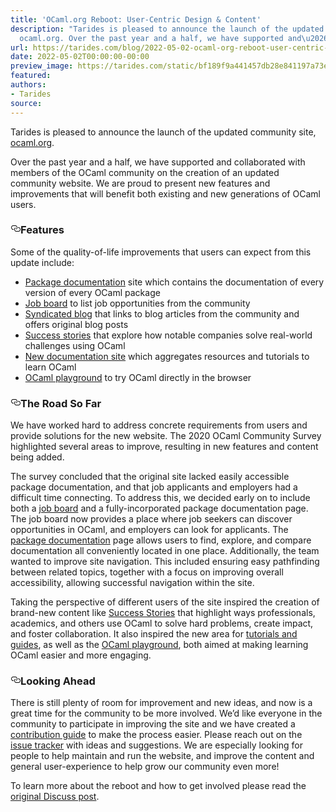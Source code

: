 ```yaml
---
title: 'OCaml.org Reboot: User-Centric Design & Content'
description: "Tarides is pleased to announce the launch of the updated community site,
  ocaml.org. Over the past year and a half, we have supported and\u2026"
url: https://tarides.com/blog/2022-05-02-ocaml-org-reboot-user-centric-design-content
date: 2022-05-02T00:00:00-00:00
preview_image: https://tarides.com/static/bf189f9a441457db28e841197a73e7c5/24883/camel_V3.jpg
featured:
authors:
- Tarides
source:
---
```


<p>Tarides is pleased to announce the launch of the updated community site, <a href="https://ocaml.org/">ocaml.org</a>.</p>
<p>Over the past year and a half, we have supported and collaborated with members of the OCaml community on the creation of an updated community website. We are proud to present new features and improvements that will benefit both existing and new generations of OCaml users.</p>
<h3 style="position:relative;"><a href="https://tarides.com/feed.xml#features" aria-label="features permalink" class="anchor before"><svg aria-hidden="true" focusable="false" height="16" version="1.1" viewbox="0 0 16 16" width="16"><path fill-rule="evenodd" d="M4 9h1v1H4c-1.5 0-3-1.69-3-3.5S2.55 3 4 3h4c1.45 0 3 1.69 3 3.5 0 1.41-.91 2.72-2 3.25V8.59c.58-.45 1-1.27 1-2.09C10 5.22 8.98 4 8 4H4c-.98 0-2 1.22-2 2.5S3 9 4 9zm9-3h-1v1h1c1 0 2 1.22 2 2.5S13.98 12 13 12H9c-.98 0-2-1.22-2-2.5 0-.83.42-1.64 1-2.09V6.25c-1.09.53-2 1.84-2 3.25C6 11.31 7.55 13 9 13h4c1.45 0 3-1.69 3-3.5S14.5 6 13 6z"></path></svg></a>Features</h3>
<p>Some of the quality-of-life improvements that users can expect from this update include:</p>
<ul>
<li><a href="https://ocaml.org/packages">Package documentation</a> site which contains the documentation of every version of every OCaml package</li>
<li><a href="https://ocaml.org/opportunities">Job board</a> to list job opportunities from the community</li>
<li><a href="https://ocaml.org/blog">Syndicated blog</a> that links to blog articles from the community and offers original blog posts</li>
<li><a href="https://ocaml.org/success-stories">Success stories</a> that explore how notable companies solve real-world challenges using OCaml</li>
<li><a href="https://ocaml.org/learn">New documentation site</a> which aggregates resources and tutorials to learn OCaml</li>
<li><a href="https://ocaml.org/play">OCaml playground</a> to try OCaml directly in the browser</li>
</ul>
<h3 style="position:relative;"><a href="https://tarides.com/feed.xml#the-road-so-far" aria-label="the road so far permalink" class="anchor before"><svg aria-hidden="true" focusable="false" height="16" version="1.1" viewbox="0 0 16 16" width="16"><path fill-rule="evenodd" d="M4 9h1v1H4c-1.5 0-3-1.69-3-3.5S2.55 3 4 3h4c1.45 0 3 1.69 3 3.5 0 1.41-.91 2.72-2 3.25V8.59c.58-.45 1-1.27 1-2.09C10 5.22 8.98 4 8 4H4c-.98 0-2 1.22-2 2.5S3 9 4 9zm9-3h-1v1h1c1 0 2 1.22 2 2.5S13.98 12 13 12H9c-.98 0-2-1.22-2-2.5 0-.83.42-1.64 1-2.09V6.25c-1.09.53-2 1.84-2 3.25C6 11.31 7.55 13 9 13h4c1.45 0 3-1.69 3-3.5S14.5 6 13 6z"></path></svg></a>The Road So Far</h3>
<p>We have worked hard to address concrete requirements from users and provide solutions for the new website. The 2020 OCaml Community Survey highlighted several areas to improve, resulting in new features and content being added.</p>
<p>The survey concluded that the original site lacked easily accessible package documentation, and that job applicants and employers had a difficult time connecting. To address this, we decided early on to include both a <a href="https://ocaml.org/opportunities">job board</a> and a fully-incorporated package documentation page. The job board now provides a place where job seekers can discover opportunities in OCaml, and employers can look for applicants. The <a href="https://ocaml.org/packages">package documentation</a> page allows users to find, explore, and compare documentation all conveniently located in one place. Additionally, the team wanted to improve site navigation. This included ensuring easy pathfinding between related topics, together with a focus on improving overall accessibility, allowing successful navigation within the site.</p>
<p>Taking the perspective of different users of the site inspired the creation of brand-new content like <a href="https://ocaml.org/success-stories">Success Stories</a> that highlight ways professionals, academics, and others use OCaml to solve hard problems, create impact, and foster collaboration.  It also inspired the new area for <a href="https://ocaml.org/learn/">tutorials and guides</a>, as well as the <a href="https://ocaml.org/play">OCaml playground</a>, both aimed at making learning OCaml easier and more engaging.</p>
<h3 style="position:relative;"><a href="https://tarides.com/feed.xml#looking-ahead" aria-label="looking ahead permalink" class="anchor before"><svg aria-hidden="true" focusable="false" height="16" version="1.1" viewbox="0 0 16 16" width="16"><path fill-rule="evenodd" d="M4 9h1v1H4c-1.5 0-3-1.69-3-3.5S2.55 3 4 3h4c1.45 0 3 1.69 3 3.5 0 1.41-.91 2.72-2 3.25V8.59c.58-.45 1-1.27 1-2.09C10 5.22 8.98 4 8 4H4c-.98 0-2 1.22-2 2.5S3 9 4 9zm9-3h-1v1h1c1 0 2 1.22 2 2.5S13.98 12 13 12H9c-.98 0-2-1.22-2-2.5 0-.83.42-1.64 1-2.09V6.25c-1.09.53-2 1.84-2 3.25C6 11.31 7.55 13 9 13h4c1.45 0 3-1.69 3-3.5S14.5 6 13 6z"></path></svg></a>Looking Ahead</h3>
<p>There is still plenty of room for improvement and new ideas, and now is a great time for the community to be more involved. We&rsquo;d like everyone in the community to participate in improving the site and we have created a <a href="https://github.com/ocaml/ocaml.org/blob/main/CONTRIBUTING.md">contribution guide</a> to make the process easier. Please reach out on the <a href="https://github.com/ocaml/ocaml.org/issues">issue tracker</a> with ideas and suggestions. We are especially looking for people to help maintain and run the website, and improve the content and general user-experience to help grow our community even more!</p>
<p>To learn more about the reboot and how to get involved please read the <a href="https://discuss.ocaml.org/t/v3-ocaml-org-we-are-live/9747">original Discuss post</a>.</p>

